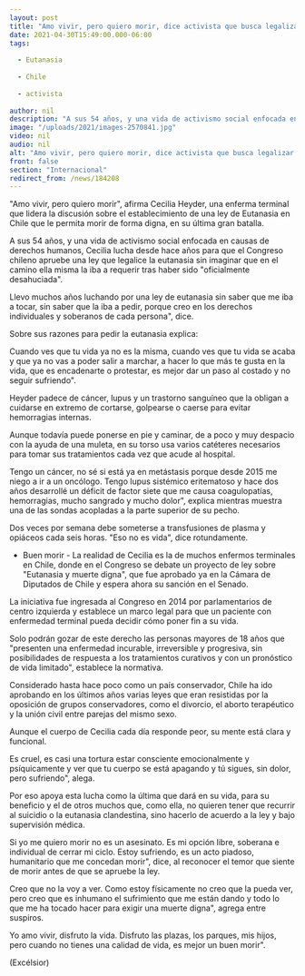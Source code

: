 ```yaml
---
layout: post
title: "Amo vivir, pero quiero morir, dice activista que busca legalizar la eutanasia"
date: 2021-04-30T15:49:00.000-06:00
tags:
  
  - Eutanasia
  
  - Chile
  
  - activista
  
author: nil
description: "A sus 54 años, y una vida de activismo social enfocada en causas de derechos humanos, Cecilia lucha desde hace años para que el Congreso chileno apruebe una ley que legalice la eutanasia sin imaginar que en el camino ella misma la iba a requerir"
image: "/uploads/2021/images-2570841.jpg"
video: nil
audio: nil
alt: "Amo vivir, pero quiero morir, dice activista que busca legalizar la eutanasia"
front: false
section: "Internacional"
redirect_from: /news/184208
---
```


"Amo vivir, pero quiero morir", afirma Cecilia Heyder, una enferma terminal que lidera la discusión sobre el establecimiento de una ley de Eutanasia en Chile que le permita morir de forma digna, en su última gran batalla.

A sus 54 años, y una vida de activismo social enfocada en causas de derechos humanos, Cecilia lucha desde hace años para que el Congreso chileno apruebe una ley que legalice la eutanasia sin imaginar que en el camino ella misma la iba a requerir tras haber sido "oficialmente desahuciada".

Llevo muchos años luchando por una ley de eutanasia sin saber que me iba a tocar, sin saber que la iba a pedir, porque creo en los derechos individuales y soberanos de cada persona", dice.

Sobre sus razones para pedir la eutanasia explica:

Cuando ves que tu vida ya no es la misma, cuando ves que tu vida se acaba y que ya no vas a poder salir a marchar, a hacer lo que más te gusta en la vida, que es encadenarte o protestar, es mejor dar un paso al costado y no seguir sufriendo".

Heyder padece de cáncer, lupus y un trastorno sanguíneo que la obligan a cuidarse en extremo de cortarse, golpearse o caerse para evitar hemorragias internas.

Aunque todavía puede ponerse en pie y caminar, de a poco y muy despacio con la ayuda de una muleta, en su torso usa varios catéteres necesarios para tomar sus tratamientos cada vez que acude al hospital.

Tengo un cáncer, no sé si está ya en metástasis porque desde 2015 me niego a ir a un oncólogo. Tengo lupus sistémico eritematoso y hace dos años desarrollé un déficit de factor siete que me causa coagulopatías, hemorragias, mucho sangrado y mucho dolor", explica mientras muestra una de las sondas acopladas a la parte superior de su pecho.

Dos veces por semana debe someterse a transfusiones de plasma y opiáceos cada seis horas. "Eso no es vida", dice rotundamente.

- Buen morir -
La realidad de Cecilia es la de muchos enfermos terminales en Chile, donde en el Congreso se debate un proyecto de ley sobre "Eutanasia y muerte digna", que fue aprobado ya en la Cámara de Diputados de Chile y espera ahora su sanción en el Senado.

La iniciativa fue ingresada al Congreso en 2014 por parlamentarios de centro izquierda y establece un marco legal para que un paciente con enfermedad terminal pueda decidir cómo poner fin a su vida.

Solo podrán gozar de este derecho las personas mayores de 18 años que "presenten una enfermedad incurable, irreversible y progresiva, sin posibilidades de respuesta a los tratamientos curativos y con un pronóstico de vida limitado", establece la normativa.

Considerado hasta hace poco como un país conservador, Chile ha ido aprobando en los últimos años varias leyes que eran resistidas por la oposición de grupos conservadores, como el divorcio, el aborto terapéutico y la unión civil entre parejas del mismo sexo.

Aunque el cuerpo de Cecilia cada día responde peor, su mente está clara y funcional.

Es cruel, es casi una tortura estar consciente emocionalmente y psíquicamente y ver que tu cuerpo se está apagando y tú sigues, sin dolor, pero sufriendo", alega.

Por eso apoya esta lucha como la última que dará en su vida, para su beneficio y el de otros muchos que, como ella, no quieren tener que recurrir al suicidio o la eutanasia clandestina, sino hacerlo de acuerdo a la ley y bajo supervisión médica.

Si yo me quiero morir no es un asesinato. Es mi opción libre, soberana e individual de cerrar mi ciclo. Estoy sufriendo, es un acto piadoso, humanitario que me concedan morir", dice, al reconocer el temor que siente de morir antes de que se apruebe la ley.

Creo que no la voy a ver. Como estoy físicamente no creo que la pueda ver, pero creo que es inhumano el sufrimiento que me están dando y todo lo que me ha tocado hacer para exigir una muerte digna", agrega entre suspiros.

Yo amo vivir, disfruto la vida. Disfruto las plazas, los parques, mis hijos, pero cuando no tienes una calidad de vida, es mejor un buen morir".

(Excélsior)